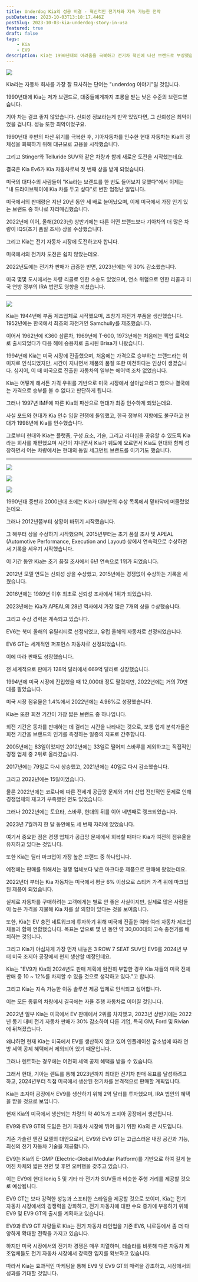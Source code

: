 ```yaml
---
title: Underdog Kia의 성공 비결 - 혁신적인 전기차와 지속 가능한 전략
pubDatetime: 2023-10-03T13:18:17.446Z
postSlug: 2023-10-03-kia-underdog-story-in-usa
featured: true
draft: false
tags:
    - Kia
    - EV9
description: Kia는 1990년대의 어려움을 극복하고 전기차 혁신에 나선 브랜드로 부상했습니다. EV6를 선보이며 미국 시장에서의 선도적 입지를 확보한 Kia는 현재, 지속 가능한 모빌리티 솔루션과 미래에 대한 높은 비전을 제시하며 자동차 산업에서 강력한 지위를 유지하고 있습니다.
---
```


![](https://blogger.googleusercontent.com/img/a/AVvXsEhoOWBHPvylL_LREc-uWNu1k57IGoVnc4NLkoJueKcN1mkZoMc1mZ3miDIBwUoL5V1nCP4apy7WqjDuNwpAkxW62yV9SIvsZPRpk-3lNqIxWwdSoLmvvhWyFJyl01lxUuwiOm2QPQEwPjWGK3-lCqQFiOD7Y45UcyJAM-CJA0cwLtrctMBlwss2eE4KZxA)

Kia라는 자동차 회사를 가장 잘 묘사하는 단어는 "underdog 이야기"일 것입니다.

1990년대에 Kia는 저가 브랜드로, 대중들에게까지 조롱을 받는 낮은 수준의 브랜드였습니다.

기아 차는 결코 좋지 않았습니다. 신뢰성 정보라는게 만약 있었다면, 그 신뢰성은 최악이었을 겁니다. 성능 또한 최악이었구요.

1990년대 후반의 파산 위기를 극복한 후, 기아자동차를 인수한 현대 자동차는 Kia의 정체성을 회복하기 위해 대규모로 고용을 시작했습니다.

그리고 Stinger와 Telluride SUV와 같은 차량과 함께 새로운 도전을 시작했는데요.

결국은 Kia Ev6가 Kia 자동차로써 첫 번째 상을 받게 되었습니다.

미국의 대다수의 사람들이 "Kia라는 브랜드를 한 번도 들어보지 못했다"에서 이제는 "내 드라이브웨이에 Kia 차를 두고 싶다"로 변한 엄청난 일입니다.

미국에서의 판매량은 지난 20년 동안 세 배로 늘어났으며, 이제 미국에서 가장 인기 있는 브랜드 중 하나로 자리매김했습니다.

2022년에 이어, 올해(2023년) 상반기에는 다른 어떤 브랜드보다 기아차의 더 많은 차량이 IQS(초기 품질 조사) 상을 수상했습니다.

그리고 Kia는 전기 자동차 시장에 도전하고자 합니다.

미국에서의 전기차 도전은 쉽지 않았는데요.

2022년도에는 전기차 판매가 급증한 반면, 2023년에는 약 30% 감소했습니다.

미국 몇몇 도시에서는 차량 리콜로 인한 소송도 있었으며, 연소 위험으로 인한 리콜과 미국 연방 정부의 IRA 법안도 영향을 끼쳤습니다.

---

![](https://blogger.googleusercontent.com/img/a/AVvXsEjh0G7OAE59AjSC2kMKuJb_ge2t0Ui1BgKrN_pPLXV4SzlOIYSggz2AMC-1GMbaNhOiRQJu5ZkH-l3tmTuZpfQCQ4A_Fda_7JKJdFQpSzavwRSIHeOUWy7PH32N19D3I4xXQNnMTPHYif3r-hP-mrlrPojwVHpWREby3jfhI6k40-ZuVw6jWAX_Y2ZicTc)

Kia는 1944년에 부품 제조업체로 시작했으며, 초창기 자전거 부품을 생산했습니다. 1952년에는 한국에서 최초의 자전거인 Samchully를 제조했습니다.

이어서 1962년에 K360 삼륜차, 1969년에 T-600, 1973년에는 처음에는 픽업 트럭으로 출시되었다가 다음 해에 승용차로 출시된 Brisa가 나왔습니다.

1994년에 Kia는 미국 시장에 진출했으며, 처음에는 가격으로 승부하는 브랜드라는 이미지로 인식되었지만, 시간이 지나면서 제품의 품질 또한 미천하다는 인상이 생겼습니다. 심지어, 이 때 미국으로 진출한 자동차의 일부는 에어백 조차 없었습니다.

Kia는 어떻게 해서든 가격 우위를 기반으로 미국 시장에서 살아남으려고 했으나 결국에는 가격으로 승부를 볼 수 없다고 판단하게 됩니다.

그러나 1997년 IMF에 따른 Kia의 파산으로 현대가 최종 인수하게 되었는데요.

사실 포드와 현대가 Kia 인수 입찰 전쟁에 돌입했고, 한국 정부의 저항에도 불구하고 현대가 1998년에 Kia를 인수했습니다.

그로부터 현대와 Kia는 플랫폼, 구성 요소, 기술, 그리고 리더십을 공유할 수 있도록 Kia라는 회사를 재편했으며 시간이 지나면서 Kia가 궤도에 오르면서 Kia도 현대와 함께 성장하면서 어는 차량에서는 현대의 동일 세그먼트 브랜드를 이기기도 했습니다.

---

![](https://blogger.googleusercontent.com/img/a/AVvXsEg6c_LIpV4-yzXqWBTifHK3U3f8pelI-UQNJR4rUPWspmiKHyeMMosrvKlTrqHuFFB2IQ9ywwOk6qn_GTyqYRbtJfl9VnAKTjmAxTH1Xb8nD5h9LBQrOqopBBTMGM4NAPpbVgzSA3jj6Zpk9Ik8HjBTY2mHCeliWvABX1Q-AEVpe0CsAnW9PZZtKEWmKPE)

![](https://blogger.googleusercontent.com/img/a/AVvXsEj_4fFZHjhpzYiLYjEVsZNQsBVNBsPB1f5iU_DuuQ1F3btGYKc8DGtig6w3KCCcgD45JHG2S6Uy2rfvOXjX7JJSdDAt-ScFWb5Gt61twGfndDpTuMEXMmSSIlh0X1m8PY5voDwRdCrCsUmL3GjAwuwM2qqaTLKaUZ9UNCHuObzr1oKgz8u5Q4r5HE2MMHk)

![](https://blogger.googleusercontent.com/img/a/AVvXsEhm4lBD17xvtMBdfWUyDWWg9ye_o9VhMqQQs9UNbSCtm1USdW1Rl6bgvPliQSegzSSA1zJZwj1YUDMtMaGZ2lOsQn2scVNTkFMVFtaEU5zPmVyORNAR1wQKTzDlkO6YBljF7oteJo9ZOZ7G6RK-8-xjvQoQa_fqKLV95G5t1zHwSINpkNJFfKESqc2jaWU)

1990년대 중반과 2000년대 초에는 Kia가 대부분의 수상 목록에서 밑바닥에 머물렀었는데요.

그러나 2012년쯤부터 상황이 바뀌기 시작했습니다.

그 해부터 상을 수상하기 시작했으며, 2015년부터는 초기 품질 조사 및 APEAL (Automotive Performance, Execution and Layout) 상에서 연속적으로 수상하면서 기록을 세우기 시작했습니다.

이 기간 동안 Kia는 초기 품질 조사에서 6년 연속으로 1위가 되었습니다.

2012년 모델 연도는 신뢰성 상을 수상했고, 2015년에는 경쟁없이 수상하는 기록을 세웠습니다.

2016년에는 1989년 이후 최초로 신뢰성 조사에서 1위가 되었습니다.

2023년에는 Kia가 APEAL의 28년 역사에서 가장 많은 7개의 상을 수상했습니다.

그리고 수상 경력은 계속되고 있습니다.

EV6는 북미 올해의 유틸리티로 선정되었고, 유럽 올해의 자동차로 선정되었습니다.

EV6 GT는 세계적인 퍼포먼스 자동차로 선정되었습니다.

이에 따라 판매도 성장했습니다.

전 세계적으로 판매가 128억 달러에서 669억 달러로 성장했습니다.

1994년에 미국 시장에 진입했을 때 12,000대 정도 팔렸지만, 2022년에는 거의 70만 대를 팔았습니다.

미국 시장 점유율은 1.4%에서 2022년에는 4.96%로 성장했습니다.

Kia는 또한 회전 기간이 가장 짧은 브랜드 중 하나입니다.

회전 기간은 동차를 판매하는 데 걸리는 시간을 나타내는 것으로, 보통 업계 분석가들은 회전 기간을 브랜드의 인기를 측정하는 일종의 지표로 간주합니다.

2005년에는 83일이었지만 2012년에는 33일로 떨어져 스바루를 제외하고는 직접적인 경쟁 업체 중 2위로 올라갔습니다.

2017년에는 79일로 다시 상승했고, 2021년에는 40일로 다시 감소했습니다.

그리고 2022년에는 15일이었습니다.

물론 2022년에는 코로나에 따른 전세계 공급망 문제와 기타 산업 전반적인 문제로 인해 경쟁업체의 재고가 부족했던 면도 있었습니다.

그러나 2022년에는 토요타, 스바루, 현대의 뒤를 이어 네번째로 랭크되었습니다.

2023년 7월까지 한 달 동안에도 세 번째 자리에 있었습니다.

여기서 중요한 점은 경쟁 업체가 공급망 문제에서 회복할 때마다 Kia가 여전히 점유율을 유지하고 있다는 것입니다.

또한 Kia는 딜러 마크업이 가장 높은 브랜드 중 하나입니다.

예전에는 판매를 위해서는 경쟁 업체보다 낮은 마크다운 제품으로 판매해 왔었는데요.

2022년더 부터는 Kia 자동차는 미국에서 평균 6% 이상으로 스티커 가격 위에 마크업된 제품이 되었습니다.

실제로 자동차를 구매하려는 고객에게는 별로 안 좋은 사실이지만, 실제로 많은 사람들이 높은 가격을 지불해 Kia 차를 살 의향이 있다는 것을 보여줍니다.

또한, Kia는 EV 충전 네트워크에 투자하기 위해 미국에 진출한 여타 여러 자동차 제조업체들과 함께 연합했습니다. 목표는 앞으로 몇 년 동안 약 30,000대의 고속 충전기를 배치하는 것입니다.

그리고 Kia가 야심차게 가장 먼저 내놓은 3 ROW 7 SEAT SUV인 EV9를 2024년 부터 미국 조지아 공장에서 현지 생산할 예정인데요.

Kia는 "EV9가 Kia의 2024년도 판매 계획에 완전히 부합한 경우 Kia 차들의 미국 전체 판매 중 10 ~ 12%를 차지할 수 있을 것으로 생각하고 있다."고 합니다.

그리고 Kia는 지속 가능한 이동 솔루션 제공 업체로 인식되고 싶어합니다.

이는 모든 종류의 차량에서 결국에는 자율 주행 자동차로 이어질 것입니다.

2022년 일부 Kia는 미국에서 EV 판매에서 2위를 차지했고, 2023년 상반기에는 2022년 동기 대비 전기 자동차 판매가 30% 감소하여 다른 기업, 특히 GM, Ford 및 Rivian에 뒤쳐졌습니다.

왜냐하면 현재 Kia는 미국에서 EV를 생산하지 않고 있어 인플레이션 감소법에 따라 연방 세액 공제 혜택에서 제외되어 있기 때문입니다.

그러나 렌트하는 경우에는 여전히 세액 공제 혜택을 받을 수 있습니다.

그래서 현대, 기아는 렌트를 통해 2023년까지 최대한 전기차 판매 목표를 달성하려고 하고, 2024년부터 직접 미국에서 생산된 전기차를 본격적으로 판매할 계획입니다.

Kia는 조지아 공장에서 EV9를 생산하기 위해 2억 달러를 투자했으며, IRA 법안의 혜택을 받을 것으로 보입니다.

현재 Kia의 미국에서 생산되는 차량의 약 40%가 조지아 공장에서 생산됩니다.

EV9와 EV9 GT의 도입은 전기 자동차 시장에 뛰어 들기 위한 Kia의 큰 시도입니다.

기존 가솔린 엔진 모델의 대안으로서, EV9와 EV9 GT는 고급스러운 내장 공간과 기능, 최신의 전기 자동차 기술을 제공합니다.

EV9는 Kia의 E-GMP (Electric-Global Modular Platform)를 기반으로 하여 길게 늘어진 차체와 짧은 전면 및 후면 오버행을 갖추고 있습니다.

이는 EV9에 현대 Ioniq 5 및 기타 타 전기차 SUV들과 비슷한 주행 거리를 제공할 것으로 예상됩니다.

EV9 GT는 보다 강력한 성능과 스포티한 스타일을 제공할 것으로 보이며, Kia는 전기 자동차 시장에서의 경쟁력을 강화하고, 전기 자동차에 대한 수요 증가에 부응하기 위해 EV9 및 EV9 GT의 출시를 계획하고 있습니다.

EV9과 EV9 GT 차량들로 Kia는 전기 자동차 라인업을 기존 EV6, 니로등에서 좀 더 다양하게 확대할 전략을 가지고 있습니다.

하지만 미국 시장에서의 전기차 경쟁은 매우 치열하며, 테슬라를 비롯해 다른 자동차 제조업체들도 전기 자동차 시장에서 강력한 입지를 확보하고 있습니다.

따라서 Kia는 효과적인 마케팅을 통해 EV9 및 EV9 GT의 매력을 강조하고, 시장에서의 성과를 기대할 것입니다.